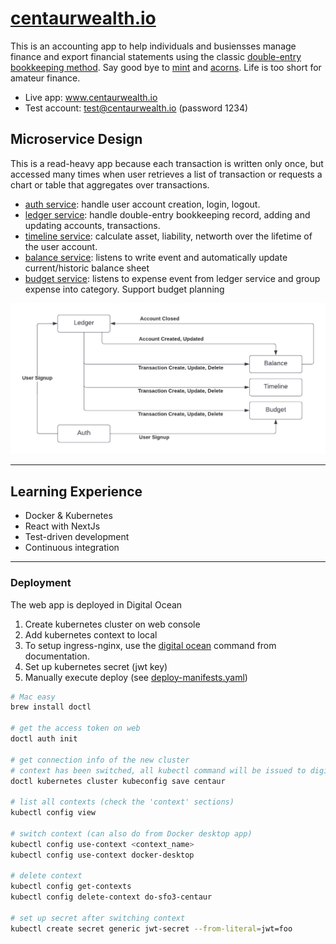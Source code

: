 # [centaurwealth.io](http://www.centaurwealth.io)

This is an accounting app to help individuals and busiensses manage finance and export financial statements using the classic [double-entry bookkeeping method](https://en.wikipedia.org/wiki/Double-entry_bookkeeping). Say good bye to [mint](mint.com) and [acorns](acorns.com). Life is too short for amateur finance.

- Live app: www.centaurwealth.io
- Test account: test@centaurwealth.io (password 1234)

## Microservice Design

This is a read-heavy app because each transaction is written only once, but accessed many times when user retrieves a list of transaction or requests a chart or table that aggregates over transactions.

- [auth service](./auth/): handle user account creation, login, logout.
- [ledger service](./ledger/): handle double-entry bookkeeping record, adding and updating accounts, transactions.
- [timeline service](./timeline/): calculate asset, liability, networth over the lifetime of the user account.
- [balance service](./balance/): listens to write event and automatically update current/historic balance sheet
- [budget service](./budget/): listens to expense event from ledger service and group expense into category. Support budget planning

![alt-text](./.github/markdown/event_flow.png)

---

## Learning Experience

- Docker & Kubernetes
- React with NextJs
- Test-driven development
- Continuous integration

---

### Deployment

The web app is deployed in Digital Ocean

1. Create kubernetes cluster on web console
2. Add kubernetes context to local
3. To setup ingress-nginx, use the [digital ocean](https://kubernetes.github.io/ingress-nginx/deploy/#digital-ocean) command from documentation.
4. Set up kubernetes secret (jwt key)
5. Manually execute deploy (see [deploy-manifests.yaml](./.github/workflows/deploy-manifests.yaml))

```bash
# Mac easy
brew install doctl

# get the access token on web
doctl auth init

# get connection info of the new cluster
# context has been switched, all kubectl command will be issued to digital ocean
doctl kubernetes cluster kubeconfig save centaur

# list all contexts (check the 'context' sections)
kubectl config view

# switch context (can also do from Docker desktop app)
kubectl config use-context <context_name>
kubectl config use-context docker-desktop

# delete context
kubectl config get-contexts
kubectl config delete-context do-sfo3-centaur

# set up secret after switching context
kubectl create secret generic jwt-secret --from-literal=jwt=foo
```
